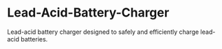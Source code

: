 # Lead-Acid-Battery-Charger
 Lead-acid battery charger designed to safely and efficiently charge lead-acid batteries.
